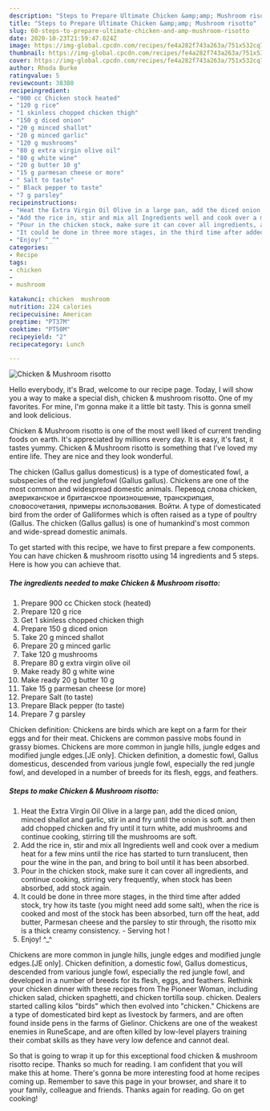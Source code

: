 ```yaml
---
description: "Steps to Prepare Ultimate Chicken &amp;amp; Mushroom risotto"
title: "Steps to Prepare Ultimate Chicken &amp;amp; Mushroom risotto"
slug: 60-steps-to-prepare-ultimate-chicken-and-amp-mushroom-risotto
date: 2020-10-23T21:59:47.024Z
image: https://img-global.cpcdn.com/recipes/fe4a282f743a263a/751x532cq70/chicken-mushroom-risotto-recipe-main-photo.jpg
thumbnail: https://img-global.cpcdn.com/recipes/fe4a282f743a263a/751x532cq70/chicken-mushroom-risotto-recipe-main-photo.jpg
cover: https://img-global.cpcdn.com/recipes/fe4a282f743a263a/751x532cq70/chicken-mushroom-risotto-recipe-main-photo.jpg
author: Rhoda Burke
ratingvalue: 5
reviewcount: 38380
recipeingredient:
- "900 cc Chicken stock heated"
- "120 g rice"
- "1 skinless chopped chicken thigh"
- "150 g diced onion"
- "20 g minced shallot"
- "20 g minced garlic"
- "120 g mushrooms"
- "80 g extra virgin olive oil"
- "80 g white wine"
- "20 g butter 10 g"
- "15 g parmesan cheese or more"
- " Salt to taste"
- " Black pepper to taste"
- "7 g parsley"
recipeinstructions:
- "Heat the Extra Virgin Oil Olive in a large pan, add the diced onion, minced shallot and garlic, stir in and fry until the onion is soft. and then add chopped chicken and fry until it turn white, add mushrooms and continue cooking, stirring till the mushrooms are soft."
- "Add the rice in, stir and mix all Ingredients well and cook over a medium heat for a few mins until the rice has started to turn translucent, then pour the wine in the pan, and bring to boil until it has been absorbed."
- "Pour in the chicken stock, make sure it can cover all ingredients, and continue cooking, stirring very frequently, when stock has been absorbed, add stock again."
- "It could be done in three more stages, in the third time after added stock, try how its taste (you might need add some salt), when the rice is cooked and most of the stock has been absorbed, turn off the heat, add butter, Parmesan cheese and the parsley to stir through, the risotto mix is a thick creamy consistency. Serving hot !"
- "Enjoy! ^_^"
categories:
- Recipe
tags:
- chicken
- 
- mushroom

katakunci: chicken  mushroom 
nutrition: 224 calories
recipecuisine: American
preptime: "PT37M"
cooktime: "PT50M"
recipeyield: "2"
recipecategory: Lunch

---
```



![Chicken &amp; Mushroom risotto](https://img-global.cpcdn.com/recipes/fe4a282f743a263a/751x532cq70/chicken-mushroom-risotto-recipe-main-photo.jpg)

Hello everybody, it's Brad, welcome to our recipe page. Today, I will show you a way to make a special dish, chicken &amp; mushroom risotto. One of my favorites. For mine, I'm gonna make it a little bit tasty. This is gonna smell and look delicious.

Chicken &amp; Mushroom risotto is one of the most well liked of current trending foods on earth. It's appreciated by millions every day. It is easy, it's fast, it tastes yummy. Chicken &amp; Mushroom risotto is something that I've loved my entire life. They are nice and they look wonderful.

The chicken (Gallus gallus domesticus) is a type of domesticated fowl, a subspecies of the red junglefowl (Gallus gallus). Chickens are one of the most common and widespread domestic animals. Перевод слова chicken, американское и британское произношение, транскрипция, словосочетания, примеры использования. Войти. A type of domesticated bird from the order of Galliformes which is often raised as a type of poultry (Gallus. The chicken (Gallus gallus) is one of humankind&#39;s most common and wide-spread domestic animals.


To get started with this recipe, we have to first prepare a few components. You can have chicken &amp; mushroom risotto using 14 ingredients and 5 steps. Here is how you can achieve that.

<!--inarticleads1-->

##### The ingredients needed to make Chicken &amp; Mushroom risotto:

1. Prepare 900 cc Chicken stock (heated)
1. Prepare 120 g rice
1. Get 1 skinless chopped chicken thigh
1. Prepare 150 g diced onion
1. Take 20 g minced shallot
1. Prepare 20 g minced garlic
1. Take 120 g mushrooms
1. Prepare 80 g extra virgin olive oil
1. Make ready 80 g white wine
1. Make ready 20 g butter 10 g
1. Take 15 g parmesan cheese (or more)
1. Prepare  Salt (to taste)
1. Prepare  Black pepper (to taste)
1. Prepare 7 g parsley


Chicken definition: Chickens are birds which are kept on a farm for their eggs and for their meat. Chickens are common passive mobs found in grassy biomes. Chickens are more common in jungle hills, jungle edges and modified jungle edges.‌[JE only]. Chicken definition, a domestic fowl, Gallus domesticus, descended from various jungle fowl, especially the red jungle fowl, and developed in a number of breeds for its flesh, eggs, and feathers. 

<!--inarticleads2-->

##### Steps to make Chicken &amp; Mushroom risotto:

1. Heat the Extra Virgin Oil Olive in a large pan, add the diced onion, minced shallot and garlic, stir in and fry until the onion is soft. and then add chopped chicken and fry until it turn white, add mushrooms and continue cooking, stirring till the mushrooms are soft.
1. Add the rice in, stir and mix all Ingredients well and cook over a medium heat for a few mins until the rice has started to turn translucent, then pour the wine in the pan, and bring to boil until it has been absorbed.
1. Pour in the chicken stock, make sure it can cover all ingredients, and continue cooking, stirring very frequently, when stock has been absorbed, add stock again.
1. It could be done in three more stages, in the third time after added stock, try how its taste (you might need add some salt), when the rice is cooked and most of the stock has been absorbed, turn off the heat, add butter, Parmesan cheese and the parsley to stir through, the risotto mix is a thick creamy consistency. - Serving hot !
1. Enjoy! ^_^


Chickens are more common in jungle hills, jungle edges and modified jungle edges.‌[JE only]. Chicken definition, a domestic fowl, Gallus domesticus, descended from various jungle fowl, especially the red jungle fowl, and developed in a number of breeds for its flesh, eggs, and feathers. Rethink your chicken dinner with these recipes from The Pioneer Woman, including chicken salad, chicken spaghetti, and chicken tortilla soup. chicken. Dealers started calling kilos &#34;birds&#34; which then evolved into &#34;chicken.&#34; Chickens are a type of domesticated bird kept as livestock by farmers, and are often found inside pens in the farms of Gielinor. Chickens are one of the weakest enemies in RuneScape, and are often killed by low-level players training their combat skills as they have very low defence and cannot deal. 

So that is going to wrap it up for this exceptional food chicken &amp; mushroom risotto recipe. Thanks so much for reading. I am confident that you will make this at home. There's gonna be more interesting food at home recipes coming up. Remember to save this page in your browser, and share it to your family, colleague and friends. Thanks again for reading. Go on get cooking!
